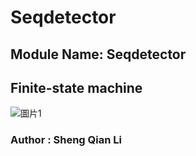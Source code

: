 
# Seqdetector

## Module Name: Seqdetector  
 
  
 

## Finite-state machine  
![圖片1](https://github.com/user-attachments/assets/277fb5ae-5a94-410f-907f-3955bdab8091)


### Author : Sheng Qian Li   
